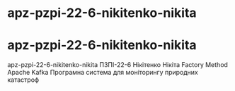 # apz-pzpi-22-6-nikitenko-nikita

# apz-pzpi-22-6-nikitenko-nikita
apz-pzpi-22-6-nikitenko-nikita
ПЗПІ-22-6
Нікітенко Нікіта
Factory Method
Apache Kafka
Програмна система для моніторингу природних катастроф
